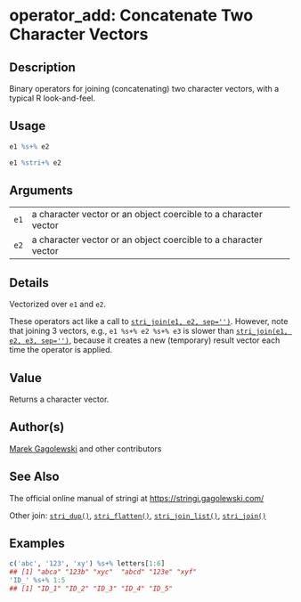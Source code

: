 # operator_add: Concatenate Two Character Vectors

## Description

Binary operators for joining (concatenating) two character vectors, with a typical R look-and-feel.

## Usage

``` r
e1 %s+% e2

e1 %stri+% e2
```

## Arguments

|      |                                                                 |
|------|-----------------------------------------------------------------|
| `e1` | a character vector or an object coercible to a character vector |
| `e2` | a character vector or an object coercible to a character vector |

## Details

Vectorized over `e1` and `e2`.

These operators act like a call to [`stri_join(e1, e2, sep='')`](stri_join.md). However, note that joining 3 vectors, e.g., `e1 %s+% e2 %s+% e3` is slower than [`stri_join(e1, e2, e3, sep='')`](stri_join.md), because it creates a new (temporary) result vector each time the operator is applied.

## Value

Returns a character vector.

## Author(s)

[Marek Gagolewski](https://www.gagolewski.com/) and other contributors

## See Also

The official online manual of <span class="pkg">stringi</span> at <https://stringi.gagolewski.com/>

Other join: [`stri_dup()`](stri_dup.md), [`stri_flatten()`](stri_flatten.md), [`stri_join_list()`](stri_join_list.md), [`stri_join()`](stri_join.md)

## Examples




```r
c('abc', '123', 'xy') %s+% letters[1:6]
## [1] "abca" "123b" "xyc"  "abcd" "123e" "xyf"
'ID_' %s+% 1:5
## [1] "ID_1" "ID_2" "ID_3" "ID_4" "ID_5"
```
